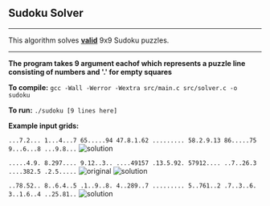 ## Sudoku Solver

---
This algorithm solves [**__valid__**](https://en.wikipedia.org/wiki/Mathematics_of_Sudoku#Overview) 9x9 Sudoku puzzles.

---

__The program takes 9 argument eachof which represents a puzzle line consisting of numbers and '.' for empty squares__

**To compile:** `gcc -Wall -Werror -Wextra src/main.c src/solver.c -o sudoku`

**To run:** `./sudoku [9 lines here]`

**Example input grids:**

`...7.2... 1...4...7 65.....94 47.8.1.62 ......... 58.2.9.13 86.....75 9...6...8 ...9.8...`
![solution](http://article.sapub.org/image/10.5923.j.jgt.20140301.01_028.gif)

`.....4.9. 8.297.... 9.12..3.. ....49157 .13.5.92. 57912.... ..7..26.3 ....382.5 .2.5.....`
![original](https://anysudokusolver.com/images/Sudoku-Solving.png)
![solution](https://anysudokusolver.com/images/Sudoku-Solved.png)

`..78.52.. 8..6.4..5 .1..9..8. 4..289..7 ......... 5..761..2 .7..3..6. 3..1.6..4 ..25.81..`
![solution](http://article.sapub.org/image/10.5923.j.jgt.20140301.01_028.gif)

